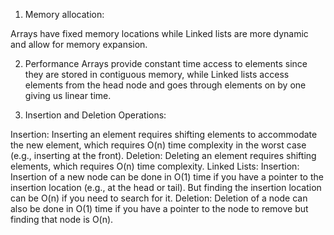 1. Memory allocation:

Arrays have fixed memory locations while Linked lists are more dynamic and allow for memory expansion.

2. Performance
Arrays provide constant time access to elements since they are stored in contiguous memory, while Linked lists access elements from the head node and goes through elements on by one giving us linear time.

3. Insertion and Deletion Operations:

Insertion: Inserting an element requires shifting elements to accommodate the new element, which requires O(n) time complexity in the worst case (e.g., inserting at the front).
Deletion: Deleting an element requires shifting elements, which requires O(n) time complexity.
Linked Lists:
Insertion: Insertion of a new node can be done in O(1) time if you have a pointer to the insertion location (e.g., at the head or tail). But finding the insertion location can be O(n) if you need to search for it.
Deletion: Deletion of a node can also be done in O(1) time if you have a pointer to the node to remove but finding that node is O(n).

